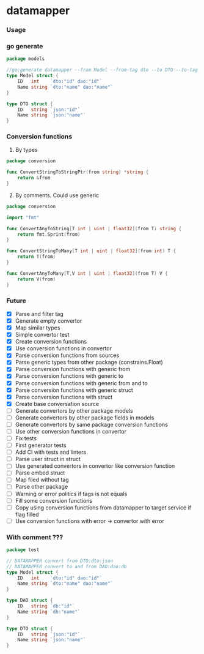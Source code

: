 # datamapper

### Usage

### go generate

```go
package models

//go:generate datamapper --from Model --from-tag dto --to DTO --to-tag json -s models.go -d model_dto_converter.go -p models  
type Model struct {
	ID   int    `dto:"id" dao:"id"`
	Name string `dto:"name" dao:"name"`
}

type DTO struct {
	ID   string `json:"id"`
	Name string `json:"name"`
}
```

### Conversion functions

1. By types

```go
package conversion

func ConvertStringToStringPtr(from string) *string {
	return &from
}
```

2. By comments. Could use generic

```go
package conversion

import "fmt"

func ConvertAnyToString[T int | uint | float32](from T) string {
	return fmt.Sprint(from)
}

func ConvertStringToMany[T int | uint | float32](from int) T {
	return T(from)
}

func ConvertAnyToMany[T,V int | uint | float32](from T) V {
	return V(from)
}
```

### Future

* [x] Parse and filter tag
* [x] Generate empty convertor
* [x] Map similar types
* [x] Simple convertor test
* [x] Create conversion functions
* [x] Use conversion functions in convertor
* [x] Parse conversion functions from sources
* [x] Parse generic types from other package (constrains.Float)
* [x] Parse conversion functions with generic from
* [x] Parse conversion functions with generic to
* [x] Parse conversion functions with generic from and to
* [x] Parse conversion functions with generic struct
* [x] Parse conversion functions with struct
* [x] Create base conversation source
* [ ] Generate convertors by other package models
* [ ] Generate convertors by other package fields in models
* [ ] Generate convertors by same package conversion functions
* [ ] Use other conversion functions in convertor
* [ ] Fix tests
* [ ] First generator tests
* [ ] Add CI with tests and linters
* [ ] Parse user struct in struct
* [ ] Use generated convertors in convertor like conversion function
* [ ] Parse embed struct
* [ ] Map filed without tag
* [ ] Parse other package
* [ ] Warning or error politics if tags is not equals
* [ ] Fill some conversion functions
* [ ] Copy using conversion functions from datamapper to target service if flag filled
* [ ] Use conversion functions with error -> convertor with error

### With comment ???

```go
package test

// DATAMAPPER convert from DTO:dto:json 
// DATAMAPPER convert to and from DAO:dao:db 
type Model struct {
	ID   int    `dto:"id" dao:"id"`
	Name string `dto:"name" dao:"name"`
}

type DAO struct {
	ID   string `db:"id"`
	Name string `db:"name"`
}

type DTO struct {
	ID   string `json:"id"`
	Name string `json:"name"`
}
```